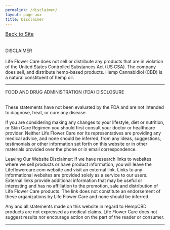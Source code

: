 ```yaml
---
permalink: /disclaimer/
layout: page-aux
title: Disclaimer
---
```



<div class="disclaimer__body">
  <a href="../" style="font-size:16px;">Back to Site</a>
  <br><br><br>
  <div class=editable>
    DISCLAIMER
    <br><br>
    Life Flower Care does not sell or distribute any products that are in violation of the United States Controlled Substances Act (US CSA). The company does sell, and distribute hemp-based products. Hemp Cannabidiol (CBD) is a natural constituent of hemp oil.
  </div>
</div>

---

<div class="disclaimer__body">

FOOD AND DRUG ADMINISTRATION (FDA) DISCLOSURE
<br><br>

These statements have not been evaluated by the FDA and are not intended to diagnose, treat, or cure any disease.

If you are considering making any changes to your lifestyle, diet or nutrition, or Skin Care Regimen you should first consult your doctor or healthcare provider. Neither Life Flower Care nor its representatives are providing any medical advice, and none should be inferred, from any ideas, suggestions, testimonials or other information set forth on this website or in other materials provided over the phone or in email correspondence.

Leaving Our Website Disclaimer: If we have research links to websites where we sell products or have product information, you will leave the Lifeflowercare.com website and visit an external link. Links to any informational websites are provided solely as a service to our users. External links provide additional information that may be useful or interesting and has no affiliation to the promotion, sale and distribution of Life Flower Care products. The link does not constitute an endorsement of these organizations by Life Flower Care and none should be inferred.

Any and all statements made on this website in regard to HempCBD products are not expressed as medical claims. Life Flower Care does not suggest results nor encourage action on the part of the reader or consumer.

</div>

---
